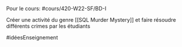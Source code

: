Pour le cours: #cours/420-W22-SF/BD-I 

Créer une activité du genre [[SQL Murder Mystery]] et faire résoudre différents crimes par les étudiants

#idéesEnseignement